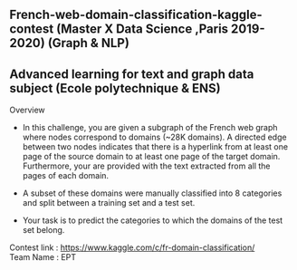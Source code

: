 ## French-web-domain-classification-kaggle-contest  (Master X Data Science ,Paris 2019-2020) (Graph & NLP)
## Advanced learning for text and graph data subject (Ecole polytechnique & ENS)

Overview

* In this challenge, you are given a subgraph of the French web graph where nodes correspond to domains (~28K domains). A directed edge between two nodes indicates that there is a hyperlink from at least one page of the source domain to at least one page of the target domain. Furthermore, your are provided with the text extracted from all the pages of each domain.

* A subset of these domains were manually classified into 8 categories and split between a training set and a test set.

* Your task is to predict the categories to which the domains of the test set belong.

Contest link : https://www.kaggle.com/c/fr-domain-classification/ 
<br>
Team Name : EPT
